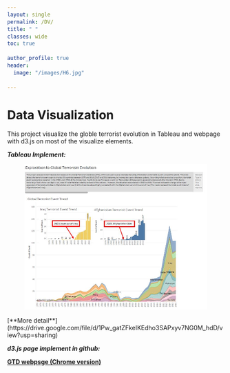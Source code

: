 ```yaml
---
layout: single
permalink: /DV/
title: " "
classes: wide
toc: true

author_profile: true
header:
  image: "/images/H6.jpg"	
  
---
```


<!-- Global site tag (gtag.js) - Google Analytics -->
<script async src="https://www.googletagmanager.com/gtag/js?id=UA-156453592-1"></script>
<script>
  window.dataLayer = window.dataLayer || [];
  function gtag(){dataLayer.push(arguments);}
  gtag('js', new Date());

  gtag('config', 'UA-156453592-1');
</script>

# Data Visualization

This project visualize the globle terrorist evolution in Tableau and webpage with d3.js on most of the visualize elements.

***Tableau Implement:*** 

<figure>
    <a href="/images/GTD.jpg"><img src="/images/GTD.jpg"></a>
</figure>  
[**More detail**](https://drive.google.com/file/d/1Pw_gatZFkeIKEdho3SAPxyv7NG0M_hdD/view?usp=sharing)

***d3.js page implement in github:***

[**GTD webpsge (Chrome version)**](https://tanghao205.github.io/GTD.DataVisialization/)
